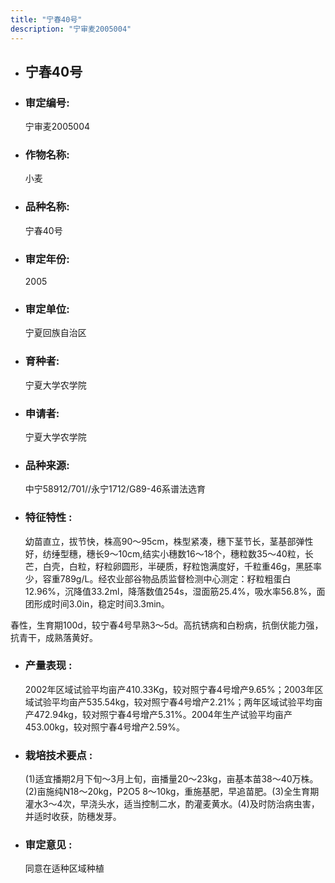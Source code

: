 ```yaml
---
title: "宁春40号"
description: "宁审麦2005004"
---
```

* ## 宁春40号
* ###  审定编号:  
   宁审麦2005004

*  ### 作物名称:  
   小麦

*   ###  品种名称: 
    宁春40号

*   ### 审定年份: 
    2005

*   ### 审定单位:  
    宁夏回族自治区

*   ### 育种者:  
    宁夏大学农学院

*   ### 申请者:  
    宁夏大学农学院

*   ### 品种来源:  
    中宁58912/701//永宁1712/G89-46系谱法选育

*   ### 特征特性 : 
    幼苗直立，拔节快，株高90～95cm，株型紧凑，穗下茎节长，茎基部弹性好，纺缍型穗，穗长9～10cm,结实小穗数16～18个，穗粒数35～40粒，长芒，白壳，白粒，籽粒卵圆形，半硬质，籽粒饱满度好，千粒重46g，黑胚率少，容重789g/L。经农业部谷物品质监督检测中心测定：籽粒粗蛋白12.96%，沉降值33.2ml，降落数值254s，湿面筋25.4%，吸水率56.8%，面团形成时间3.0in，稳定时间3.3min。
春性，生育期100d，较宁春4号早熟3～5d。高抗锈病和白粉病，抗倒伏能力强，抗青干，成熟落黄好。

*   ### 产量表现 : 
    2002年区域试验平均亩产410.33Kg，较对照宁春4号增产9.65%；2003年区域试验平均亩产535.54kg，较对照宁春4号增产2.21%；两年区域试验平均亩产472.94kg，较对照宁春4号增产5.31%。2004年生产试验平均亩产453.00kg，较对照宁春4号增产2.59%。

*   ### 栽培技术要点 : 
    (1)适宜播期2月下旬～3月上旬，亩播量20～23kg，亩基本苗38～40万株。(2)亩施纯N18～20kg，P2O5 8～10kg，重施基肥，早追苗肥。(3)全生育期灌水3～4次，早浇头水，适当控制二水，酌灌麦黄水。(4)及时防治病虫害，并适时收获，防穗发芽。

*   ### 审定意见 : 
    同意在适种区域种植

